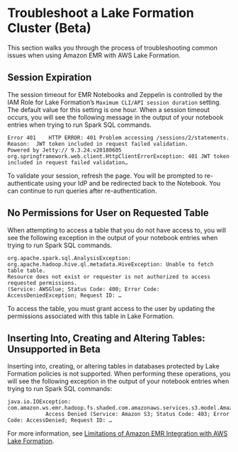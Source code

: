 # Troubleshoot a Lake Formation Cluster \(Beta\)<a name="emr-troubleshoot-lf"></a>

 This section walks you through the process of troubleshooting common issues when using Amazon EMR with AWS Lake Formation\. 

## Session Expiration<a name="emr-troubleshoot-lf-expiration"></a>

The session timeout for EMR Notebooks and Zeppelin is controlled by the IAM Role for Lake Formation’s `Maximum CLI/API session duration` setting\. The default value for this setting is one hour\. When a session timeout occurs, you will see the following message in the output of your notebook entries when trying to run Spark SQL commands\.

```
Error 401    HTTP ERROR: 401 Problem accessing /sessions/2/statements. 
Reason:  JWT token included in request failed validation. 
Powered by Jetty:// 9.3.24.v20180605   org.springframework.web.client.HttpClientErrorException: 401 JWT token included in request failed validation…
```

To validate your session, refresh the page\. You will be prompted to re\-authenticate using your IdP and be redirected back to the Notebook\. You can continue to run queries after re\-authentication\.

## No Permissions for User on Requested Table<a name="emr-troubleshoot-lf-no-permissisons"></a>

When attempting to access a table that you do not have access to, you will see the following exception in the output of your notebook entries when trying to run Spark SQL commands\.

```
org.apache.spark.sql.AnalysisException: org.apache.hadoop.hive.ql.metadata.HiveException: Unable to fetch table table. 
Resource does not exist or requester is not authorized to access requested permissions. 
(Service: AWSGlue; Status Code: 400; Error Code: AccessDeniedException; Request ID: …
```

To access the table, you must grant access to the user by updating the permissions associated with this table in Lake Formation\.

## Inserting Into, Creating and Altering Tables: Unsupported in Beta<a name="emr-troubleshoot-lf-unsupported"></a>

Inserting into, creating, or altering tables in databases protected by Lake Formation policies is not supported\. When performing these operations, you will see the following exception in the output of your notebook entries when trying to run Spark SQL commands:

```
java.io.IOException: com.amazon.ws.emr.hadoop.fs.shaded.com.amazonaws.services.s3.model.AmazonS3Exception: 
            Access Denied (Service: Amazon S3; Status Code: 403; Error Code: AccessDenied; Request ID: …
```

For more information, see [Limitations of Amazon EMR Integration with AWS Lake Formation](https://docs.aws.amazon.com/emr/latest/ManagementGuide/emr-lf-scope.html#emr-lf-limitations)\.